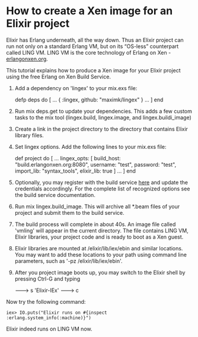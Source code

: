 
# How to create a Xen image for an Elixir project

Elixir has Erlang underneath, all the way down. Thus an Elixir project can run
not only on a standard Erlang VM, but on its &ldquo;OS-less&rdquo; counterpart
called LING VM. LING VM is the core technology of Erlang on Xen -
[erlangonxen.org](http://erlangonxen.org).

This tutorial explains how to produce a Xen image for your Elixir project using
the free Erlang on Xen Build Service.

1. Add a dependency on 'lingex' to your mix.exs file:

	defp deps do
	  [ ...
	    { :lingex, github: "maximk/lingex" }
		... ]
	end

1. Run mix deps.get to update your dependencies. This adds a few custom tasks
to the mix tool (lingex.build, lingex.image, and lingex.buildi\_image)

1. Create a link in the project directory to the directory that contains Elixir
library files.

1. Set lingex options. Add the following lines to your mix.exs file:

	def project do
	  [ ...
	    lingex_opts: [ build_host: "build.erlangonxen.org:8080",
					   username: "test",
					   password: "test",
					   import_lib: "syntax_tools",
					   elixir_lib: true ]
		... ]
	end

1. Optionally, you may register with the build service
[here](http://build.erlangonxen.org/register) and update the credentials
accordingly. For the complete list of recognized options see the build service
documentation.

1. Run mix lingex.build\_image. This will archive all \*.beam files of your
project and submit them to the build service.

1. The build process will complete in about 40s. An image file called 'vmling'
will appear in the current directory. The file contains LING VM, Elixir
libraries, your project code and is ready to boot as a Xen guest.

1. Elixir libraries are mounted at /elixir/lib/iex/ebin and similar locations.
You may want to add these locations to your path using command line parameters,
such as '-pz /elixir/lib/iex/ebin'.

1. After you project image boots up, you may switch to the Elixir shell by
pressing Ctrl-G and typing

	---> s 'Elixir-IEx'
	---> c

Now try the following command:

	iex> IO.puts("Elixir runs on #{inspect :erlang.system_info(:machine)}")

Elixir indeed runs on LING VM now.


